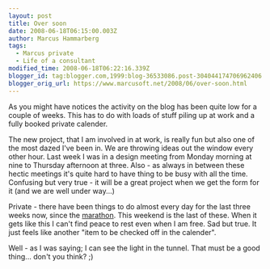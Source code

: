 ```yaml
---
layout: post
title: Over soon
date: 2008-06-18T06:15:00.003Z
author: Marcus Hammarberg
tags:
  - Marcus private
  - Life of a consultant
modified_time: 2008-06-18T06:22:16.339Z
blogger_id: tag:blogger.com,1999:blog-36533086.post-304044174706962406
blogger_orig_url: https://www.marcusoft.net/2008/06/over-soon.html
---
```



As
you might have notices the activity on the blog has been quite low for a
couple of weeks. This has to do with loads of stuff piling up at work
and a fully booked private calender.

The new project, that I am involved in at work, is really fun but also
one of the most dazed I've been in. We are throwing ideas out the window
every other hour. Last week I was in a design meeting from Monday
morning at nine to Thursday afternoon at three.
Also - as always in between these hectic meetings it's quite hard
to have thing to be busy with all the time. Confusing but very true - it
will be a great project when we get the form for it (and we are well
under way...)

Private - there have been things to do almost every day for the last
three weeks now, since the
[marathon](https://www.marcusoft.net/2008/05/commenting-stockholm-marathon.html).
This weekend is the last of these. When it gets like this I can't find
peace to rest even when I am free. Sad but true. It just feels like
another "item to be checked off in the calender".

Well - as I was saying; I can see the light in the tunnel. That must be
a good thing... don't you think? ;)

